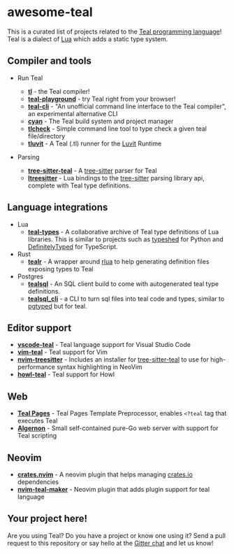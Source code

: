 # awesome-teal

This is a curated list of projects related to the [Teal programming language](http://teal-language.org)!
Teal is a dialect of [Lua](http://lua.org) which adds a static type system.

## Compiler and tools

* Run Teal
  * [**tl**](https://github.com/teal-language/tl) - the Teal compiler!
  * [**teal-playground**](https://github.com/teal-language/teal-playground) - try Teal right from your browser!
  * [**teal-cli**](https://github.com/euclidianAce/teal-cli) - "An unofficial command line interface to the Teal compiler", an experimental alternative CLI
  * [**cyan**](https://github.com/teal-language/cyan) - The Teal build system and project manager
  * [**tlcheck**](https://github.com/svermeulen/tlcheck) - Simple command line tool to type check a given teal file/directory
  * [**tluvit**](https://github.com/UrNightmaree/tluvit) - A Teal (.tl) runner for the [Luvit](https://luvit.io) Runtime

* Parsing
  * [**tree-sitter-teal**](https://github.com/euclidianAce/tree-sitter-teal) - A
    [tree-sitter](http://tree-sitter.github.io/tree-sitter/) parser for Teal
  * [**ltreesitter**](https://github.com/euclidianAce/ltreesitter) - Lua bindings to the [tree-sitter](http://tree-sitter.github.io/tree-sitter) parsing library api, complete with Teal type definitions.

## Language integrations

* Lua
  * [**teal-types**](https://github.com/teal-language/teal-types) - A collaborative archive of Teal type definitions
    of Lua libraries. This is similar to projects such as [typeshed](https://github.com/python/typeshed/) for Python
    and [DefinitelyTyped](https://github.com/DefinitelyTyped/DefinitelyTyped/) for TypeScript.
* Rust
  * [**tealr**](https://github.com/lenscas/tealr) - A wrapper around [rlua](https://crates.io/crates/rlua)
    to help generating definition files exposing types to Teal
* Postgres
  * [**tealsql**](https://github.com/lenscas/tealsql) - An SQL client build to come with autogenerated teal type definitions.
  * [**tealsql_cli**](https://github.com/lenscas/tealsql) - a CLI to turn sql files into teal code and types, similar to [pgtyped]("https://github.com/adelsz/pgtyped") but for teal.

## Editor support

* [**vscode-teal**](https://github.com/teal-language/vscode-teal) - Teal language support for Visual Studio Code
* [**vim-teal**](https://github.com/teal-language/vim-teal) - Teal support for Vim
* [**nvim-treesitter**](https://github.com/nvim-treesitter/nvim-treesitter) - Includes an installer for [tree-sitter-teal](https://github.com/euclidianAce/tree-sitter-teal) to use for high-performance syntax highlighting in NeoVim
* [**howl-teal**](https://github.com/ghsttwn/howl-teal) - Teal support for Howl

## Web

* [**Teal Pages**](https://github.com/exlunaproject/teal-pages) - Teal Pages Template Preprocessor,
  enables `<?teal` tag that executes Teal
* [**Algernon**](https://github.com/xyproto/algernon) - Small self-contained pure-Go web server with support for Teal scripting

## Neovim

* [**crates.nvim**](https://github.com/saecki/crates.nvim) - A neovim plugin that helps managing [crates.io](https://crates.io/) dependencies
* [**nvim-teal-maker**](https://github.com/svermeulen/nvim-teal-maker) - Neovim plugin that adds plugin support for teal language

## Your project here!

Are you using Teal? Do you have a project or know one using it? Send a pull request to this repository
or say hello at the [Gitter chat](https://gitter.im/teal-language/community) and let us know!
